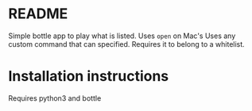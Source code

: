 # README

Simple bottle app to play what is listed.
Uses `open` on Mac's
Uses any custom command that can specified.
Requires it to belong to a whitelist.

# Installation instructions
Requires python3 and bottle


